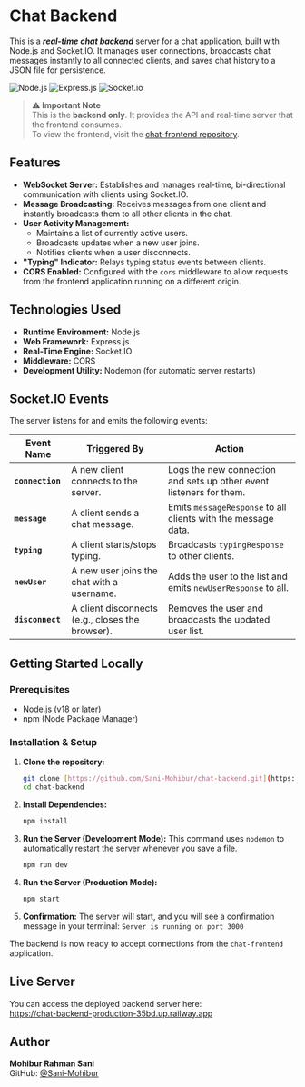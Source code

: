 # Chat Backend

This is a **_real-time chat backend_** server for a chat application, built with Node.js and Socket.IO. It manages user connections, broadcasts chat messages instantly to all connected clients, and saves chat history to a JSON file for persistence.

![Node.js](https://img.shields.io/badge/Node.js-339933?style=for-the-badge&logo=nodedotjs&logoColor=white)
![Express.js](https://img.shields.io/badge/Express.js-000000?style=for-the-badge&logo=express&logoColor=white)
![Socket.io](https://img.shields.io/badge/Socket.io-010101?style=for-the-badge&logo=socket.io&logoColor=white)

> **⚠️ Important Note**  
> This is the **backend only**. It provides the API and real-time server that the frontend consumes.  
> To view the frontend, visit the [chat-frontend repository](https://github.com/Sani-Mohibur/chat-frontend).


## Features

* **WebSocket Server:** Establishes and manages real-time, bi-directional communication with clients using Socket.IO.
* **Message Broadcasting:** Receives messages from one client and instantly broadcasts them to all other clients in the chat.
* **User Activity Management:**
   * Maintains a list of currently active users.
   * Broadcasts updates when a new user joins.
   * Notifies clients when a user disconnects.
* **"Typing" Indicator:** Relays typing status events between clients.
* **CORS Enabled:** Configured with the `cors` middleware to allow requests from the frontend application running on a different origin.

## Technologies Used

* **Runtime Environment:** Node.js
* **Web Framework:** Express.js
* **Real-Time Engine:** Socket.IO
* **Middleware:** CORS
* **Development Utility:** Nodemon (for automatic server restarts)

## Socket.IO Events

The server listens for and emits the following events:

| Event Name          | Triggered By                                     | Action                                                              |
| ------------------- | ------------------------------------------------ | ------------------------------------------------------------------- |
| **`connection`** | A new client connects to the server.             | Logs the new connection and sets up other event listeners for them. |
| **`message`** | A client sends a chat message.                   | Emits `messageResponse` to all clients with the message data.       |
| **`typing`** | A client starts/stops typing.                    | Broadcasts `typingResponse` to other clients.                       |
| **`newUser`** | A new user joins the chat with a username.       | Adds the user to the list and emits `newUserResponse` to all.       |
| **`disconnect`** | A client disconnects (e.g., closes the browser). | Removes the user and broadcasts the updated user list.              |

## Getting Started Locally

### Prerequisites

* Node.js (v18 or later)
* npm (Node Package Manager)

### Installation & Setup

1.  **Clone the repository:**
    ```sh
    git clone [https://github.com/Sani-Mohibur/chat-backend.git](https://github.com/Sani-Mohibur/chat-backend.git)
    cd chat-backend
    ```

2.  **Install Dependencies:**
    ```sh
    npm install
    ```

3.  **Run the Server (Development Mode):**
    This command uses `nodemon` to automatically restart the server whenever you save a file.
    ```sh
    npm run dev
    ```

4.  **Run the Server (Production Mode):**
    ```sh
    npm start
    ```

5.  **Confirmation:**
    The server will start, and you will see a confirmation message in your terminal:
    `Server is running on port 3000`

The backend is now ready to accept connections from the `chat-frontend` application.

## Live Server

You can access the deployed backend server here:  
https://chat-backend-production-35bd.up.railway.app

## Author

**Mohibur Rahman Sani**  
GitHub: [@Sani-Mohibur](https://github.com/Sani-Mohibur)
